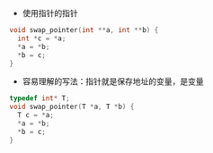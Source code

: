 - 使用指针的指针

```cpp
void swap_pointer(int **a, int **b) {
  int *c = *a;
  *a = *b;
  *b = c;
}
```

- 容易理解的写法：指针就是保存地址的变量，是变量

```cpp
typedef int* T;
void swap_pointer(T *a, T *b) {
  T c = *a;
  *a = *b;
  *b = c;
}
```

